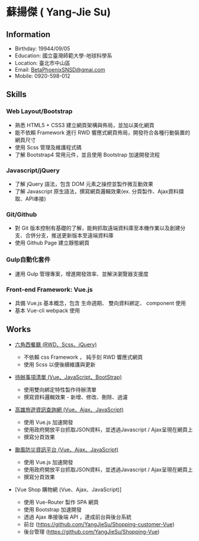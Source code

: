# 蘇揚傑 ( Yang-Jie Su)

## Information
* Birthday: 19944/09/05
* Education: 國立臺灣師範大學-地球科學系
* Location: 臺北市中山區
* Email: BetaPhoenixSNSD@gmai.com
* Mobile: 0920-598-012

## Skills

### Web Layout/Bootstrap
* 熟悉 HTML5 + CSS3 建立網頁架構與佈局，並加以美化網頁
* 能不依賴 Framework 進行 RWD 響應式網頁佈局，開發符合各種行動裝置的網頁尺寸
* 使用 Scss 管理及維護程式碼
* 了解 Bootstrap4 常用元件，並且使用 Bootstrap 加速開發流程

### Javascript/jQuery
* 了解 jQuery 語法，包含 DOM 元素之操控並製作微互動效果
* 了解 Javascript 原生語法，撰寫網頁邏輯效果(ex. 分頁製作、Ajax資料擷取、API串接)

### Git/Github
* 對 Git 版本控制有基礎的了解，能夠抓取遠端資料庫至本機作業以及創建分支、合併分支，推送更新版本至遠端資料庫
* 使用 Github Page 建立靜態網頁

### Gulp自動化套件
* 運用 Gulp 管理專案，增進開發效率、並解決瀏覽器支援度

### Front-end Framework: Vue.js
* 具備 Vue.js 基本概念，包含 生命週期、 雙向資料綁定、 component 使用
* 基本 Vue-cli webpack 使用

## Works
* [六角西餐廳 (RWD、Scss、jQuery)](https://github.com/YangJieSu/HexRestaurant)

  * 不依賴 css Framework ， 純手刻 RWD 響應式網頁 
  * 使用 Scss 以便後續維護與更新

* [待辦事項清單 (Vue、JavaScript、BootStrap)](https://github.com/YangJieSu/TodoList)

  * 使用雙向綁定特性製作待辦清單
  * 撰寫資料邏輯效果 - 新增、修改、刪除、過濾

* [高雄旅遊資訊查詢網 (Vue、Ajax、JavaScript)](https://github.com/YangJieSu/Kaohsiung-tourist-attractions)

  * 使用 Vue.js 加速開發
  * 使用政府開放平台抓取JSON資料，並透過Javascript / Ajax呈現在網頁上
  * 撰寫分頁效果

* [颱風防災資訊平台 (Vue、Ajax、JavaScript)](https://github.com/YangJieSu/Typhoon-Project)

  * 使用 Vue.js 加速開發
  * 使用政府開放平台抓取JSON資料，並透過Javascript / Ajax呈現在網頁上
  * 撰寫分頁效果
  
* [Vue Shop 購物網 (Vue、Ajax、JavaScript)]

  * 使用 Vue-Router 製作 SPA 網頁
  * 使用 Bootstrap 加速開發
  * 透過 Ajax 串接後端 API ，達成前台與後台系統
  * 前台 (https://github.com/YangJieSu/Shopping-customer-Vue)
  * 後台管理 (https://github.com/YangJieSu/Shopping-Vue)
